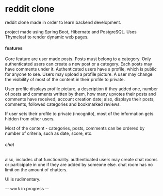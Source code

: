 # reddit clone

reddit clone made in order to learn backend development.

project made using Spring Boot, Hibernate and PostgreSQL. Uses Thymeleaf to render dynamic web pages.

#### features


Core feature are user made posts. Posts must belong to a category. Only authenticated users can create a new post or a
category. Each posts may have comments under it. Authenticated users have a profile, which is public for anyone to see. Users may upload a profile picture. 
A user may change the visibility of most of the content in their profile to private.

User profile displays profile picture, a description if they added one, number of posts and comments written by them,
how many upvotes their posts and comments have received, account creation date;
also, displays their posts, comments, followed categories and bookmarked reviews.

If user sets their profile to private (incognito), most of the information gets hidden from other users.

Most of the content - categories, posts, comments can be ordered by number of criteria, such as date, score, etc. 


###### chat

also, includes chat functionality. authenticated users may create chat rooms or participate in one if they are added by someone else.
chat room has no limit on the amount of chatters.

UI is rudimentary.

-- work in progress --



 